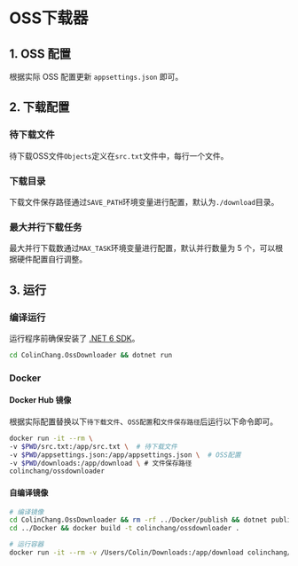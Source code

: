 # OSS下载器

## 1. OSS 配置

根据实际 OSS 配置更新 `appsettings.json` 即可。

## 2. 下载配置

### 待下载文件

待下载OSS文件`Objects`定义在`src.txt`文件中，每行一个文件。

### 下载目录

下载文件保存路径通过`SAVE_PATH`环境变量进行配置，默认为`./download`目录。

### 最大并行下载任务

最大并行下载数通过`MAX_TASK`环境变量进行配置，默认并行数量为 5 个，可以根据硬件配置自行调整。

## 3. 运行

### 编译运行

运行程序前确保安装了 [.NET 6 SDK](https://dotnet.microsoft.com/en-us/download/dotnet/6.0)。

```bash
cd ColinChang.OssDownloader && dotnet run
```

### Docker

#### Docker Hub 镜像
根据实际配置替换以下`待下载文件`、`OSS配置`和`文件保存路径`后运行以下命令即可。
```bash
docker run -it --rm \
-v $PWD/src.txt:/app/src.txt \  # 待下载文件
-v $PWD/appsettings.json:/app/appsettings.json \  # OSS配置
-v $PWD/downloads:/app/download \ # 文件保存路径
colinchang/ossdownloader
```

#### 自编译镜像

```bash
# 编译镜像
cd ColinChang.OssDownloader && rm -rf ../Docker/publish && dotnet publish -c Release -o ../Docker/publish
cd ../Docker && docker build -t colinchang/ossdownloader .

# 运行容器
docker run -it --rm -v /Users/Colin/Downloads:/app/download colinchang/ossdownloader
```